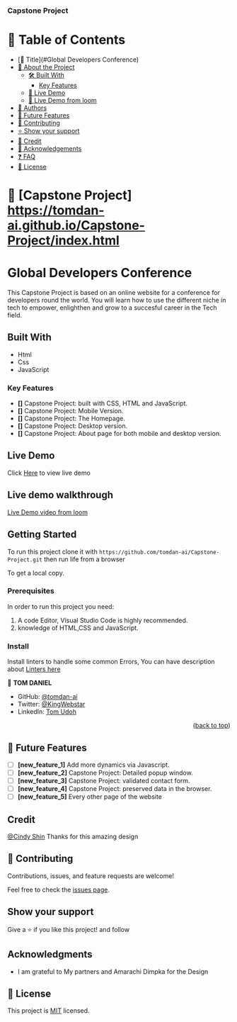 
<h3 id = "readme-top"><b>Capstone Project </b></h3>
<!-- TABLE OF CONTENTS -->

# 📗 Table of Contents
- [📖 Title](#Global Developers Conference)
- [📖 About the Project](#about-project)
  - [🛠 Built With](#built-with)
    - [Key Features](#key-features)
  - [🚀 Live Demo](#live-demo)
  - [🚀 Live Demo from loom](#Live-Loom-demo)
- [👥 Authors](#authors)
- [🔭 Future Features](#future-features)
- [🤝 Contributing](#contributing)
- [⭐️ Show your support](#support)
- [🙏 Credit](#Credit)
- [🙏 Acknowledgements](#acknowledgements)
- [❓ FAQ](#faq)
- [📝 License](#license)


<!-- PROJECT DESCRIPTION -->

# 📖 [Capstone Project] <a name="about-project">https://tomdan-ai.github.io/Capstone-Project/index.html</a>



# Global Developers Conference
This Capstone Project is based on an online website for a conference for developers round the world. 
 You will learn how to use the different niche in tech to empower, enlighthen and grow to a succesful career in the Tech field. 

## Built With

- Html
- Css
- JavaScript

### Key Features <a name="key-features">
- **[]** Capstone Project: built with CSS, HTML and JavaScript.
- **[]** Capstone Project: Mobile Version.
- **[]** Capstone Project: The Homepage.
- **[]** Capstone Project: Desktop version.
- **[]** Capstone Project: About page for both mobile and desktop version.


## Live Demo

Click <a href="https://tomdan-ai.github.io/Capstone-Project/index.html">Here</a> to view live demo

## Live demo walkthrough
 
[Live Demo video from loom ](https://www.loom.com/share/b05788a3f4de4a45a22828421fee65c4)

## Getting Started

To run this project clone it with `https://github.com/tomdan-ai/Capstone-Project.git`
then run life from a browser

To get a local copy.

### Prerequisites
In order to run this project you need:

1. A code Editor, Visual Studio Code is highly recommended.
2. knowledge of HTML,CSS and JavaScript.

### Install

Install linters to handle some common Errors, You can have description about [Linters here](https://github.com/microverseinc/linters-config)

👤 **TOM DANIEL**

- GitHub: [@tomdan-ai](https://github.com/tomdan-ai)
- Twitter: [@KingWebstar](https://twitter.com/tomudoh1)
- LinkedIn: [Tom Udoh](https://linkedin.com/in/https://www.linkedin.com/in/tom-udoh-a89046256/)

<p align="right">(<a href="#readme-top">back to top</a>)</p>

<!-- FUTURE FEATURES -->

## 🔭 Future Features <a name="future-features"></a>

- [ ] **[new_feature_1]** Add more dynamics via Javascript.
- [ ] **[new_feature_2]** Capstone Project: Detailed popup window.
- [ ] **[new_feature_3]** Capstone Project: validated contact form.
- [ ] **[new_feature_4]** Capstone Project: preserved data in the browser.
- [ ] **[new_feature_5]** Every other page of the website

## Credit

[@Cindy Shin](https://www.behance.net/adagio07) Thanks for this amazing design

## 🤝 Contributing

Contributions, issues, and feature requests are welcome!

Feel free to check the [issues page](https://github.com/tomdan-ai/Capstone-Project/issues).

## Show your support

Give a ⭐️ if you like this project! and follow

## Acknowledgments

- I am grateful to My partners and Amarachi Dimpka for the Design

## 📝 License

This project is [MIT](./MIT.md) licensed.
